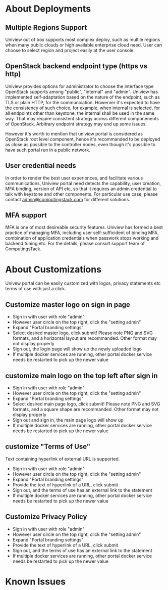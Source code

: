 # About Deployments

## Multiple Regions Support

Uniview out of box supports most complex deploy, such as multile regions when many public clouds or high available enterprise cloud need. User can choose to select region and project easily at the user console.

## OpenStack backend endpoint type (https vs http) 

Uniview provides options for administrator to choose the interface type OpenStack supports among "public", "internal" and "admin". Uniview has implemented self-adaptation based on the nature of the endpoint, such as TLS or plain HTTP, for the communication.  Howerver it's expected to have the consistency of such choice, for example, when internal is selected, for all endpoints other than keystone, the internal shall be used in the same way. That may require consistent strategy across different componenents of OpenStack. Arbitrary endpoint strategy may end up some issues.

However it's worth to mention that uniview portal is considered as OpenStack root level component, hence it's recommanded to be deployed as close as possible to the controller nodes, even though it's possible to have such portal run in a public network.

## User credential needs

In order to render the best user experiences, and facilitate various communications, Uniview portal need detects the capability, user creation, MFA binding, version of API etc, so that it requires an admin credential to talk with keystone and other components.  For particular use case, please contact admin@computingstack.com for different solutions.

## MFA support

MFA is one of most desireable security features. Uniview has formed a best practice of managing MFA, including user self-sufficident of binding MFA, combination of application credentials when passwork stops working and backend tuning etc. For the details, please consult support team of ComputingsTack.

# About Customizations

Univew portal can be easily customized with logos, privacy statements etc terms of use with just a click. 

## Customize master logo on sign in page

- Sign in with user with role "admin"
- However user circle on the top right, click the "setting admin"
- Expand "Portal branding settings" 
- Select desired master logo, click submit! Please note PNG and SVG formats, and a horizontal layout are recommanded. Other format may not display properly
- Sign out, the login page will show up the newly uploaded logo
- If multiple docker services are running, other portal docker service needs be restarted to pick up the newer value

## customize main logo on the top left after sign in

- Sign in with user with role "admin"
- However user circle on the top right, click the "setting admin"
- Expand "Portal branding settings" 
- Select desired main page logo, click submit! Please note PNG and SVG formats, and a square shape are recommanded. Other format may not display properly
- Sign out and sign in, the main page logo will show up
- If multiple docker services are running, other portal docker service needs be restarted to pick up the newer value

## customize "Terms of Use"
Text containing hyperlink of external URL is supported. 
- Sign in with user with role "admin"
- However user circle on the top right, click the "setting admin"
- Expand "Portal branding settings" 
- Provide the text of hyperlink of a URL, click submit
- Sign out, and the terms of use has an external link to the statement
- If multiple docker services are running, other portal docker service needs be restarted to pick up the newer value

## Customize Privacy Policy

- Sign in with user with role "admin"
- However user circle on the top right, click the "setting admin"
- Expand "Portal branding settings" 
- Provide the text of hyperlink of a URL, click submit
- Sign out, and the terms of use has an external link to the statement
- If multiple docker services are running, other portal docker service needs be restarted to pick up the newer value

# Known Issues
